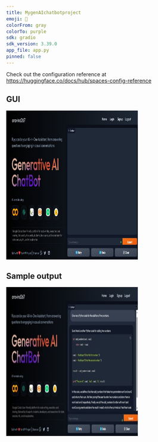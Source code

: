 ```yaml
---
title: MygenAIchatbotproject
emoji: 🚀
colorFrom: gray
colorTo: purple
sdk: gradio
sdk_version: 3.39.0
app_file: app.py
pinned: false
---
```


Check out the configuration reference at https://huggingface.co/docs/hub/spaces-config-reference

<h2>GUI</h2>

<img src="img/GUIofchatbot.jpeg" width="70%" height="400px"/>

<h2>Sample output</h2>

<img src="img/examleresponse.jpg" width="70%" height="400px"/>
